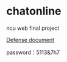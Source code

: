# chatonline
ncu web final project

[Defense document](https://j2ercwxx4d.feishu.cn/docx/QrV1dFASwomfAbxCjhZcHIDynWh?from=from_copylink) 

password：5113&7h7
